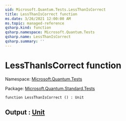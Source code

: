 ```yaml
---
uid: Microsoft.Quantum.Tests.LessThanIsCorrect
title: LessThanIsCorrect function
ms.date: 3/26/2021 12:00:00 AM
ms.topic: managed-reference
qsharp.kind: function
qsharp.namespace: Microsoft.Quantum.Tests
qsharp.name: LessThanIsCorrect
qsharp.summary: ''
---
```


# LessThanIsCorrect function

Namespace: [Microsoft.Quantum.Tests](xref:Microsoft.Quantum.Tests)

Package: [Microsoft.Quantum.Standard.Tests](https://nuget.org/packages/Microsoft.Quantum.Standard.Tests)




```qsharp
function LessThanIsCorrect () : Unit
```


## Output : [Unit](xref:microsoft.quantum.lang-ref.unit)

